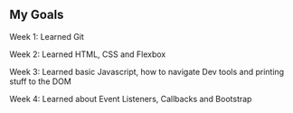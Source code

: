 ## My Goals

Week 1: Learned Git

Week 2: Learned HTML, CSS and Flexbox

Week 3: Learned basic Javascript, how to navigate Dev tools and printing stuff to the DOM

Week 4: Learned about Event Listeners, Callbacks and Bootstrap
